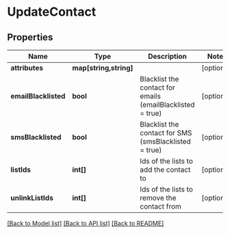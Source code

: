 # UpdateContact

## Properties
Name | Type | Description | Notes
------------ | ------------- | ------------- | -------------
**attributes** | **map[string,string]** |  | [optional] 
**emailBlacklisted** | **bool** | Blacklist the contact for emails (emailBlacklisted &#x3D; true) | [optional] 
**smsBlacklisted** | **bool** | Blacklist the contact for SMS (smsBlacklisted &#x3D; true) | [optional] 
**listIds** | **int[]** | Ids of the lists to add the contact to | [optional] 
**unlinkListIds** | **int[]** | Ids of the lists to remove the contact from | [optional] 

[[Back to Model list]](../README.md#documentation-for-models) [[Back to API list]](../README.md#documentation-for-api-endpoints) [[Back to README]](../README.md)


